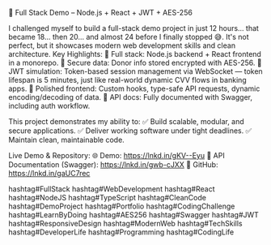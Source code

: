 🚀 Full Stack Demo – Node.js + React + JWT + AES-256

 I challenged myself to build a full-stack demo project in just 12 hours… that became 18… then 20… and almost 24 before I finally stopped 😅. It's not perfect, but it showcases modern web development skills and clean architecture. 
Key Highlights: 
🔹 Full stack: Node.js backend + React frontend in a monorepo. 
🔹 Secure data: Donor info stored encrypted with AES-256. 
🔹 JWT simulation: Token-based session management via WebSocket — token lifespan is 5 minutes, just like real-world dynamic CVV flows in banking apps. 
🔹 Polished frontend: Custom hooks, type-safe API requests, dynamic encoding/decoding of data. 
🔹 API docs: Fully documented with Swagger, including auth workflow.

 This project demonstrates my ability to:
 ✅ Build scalable, modular, and secure applications.
 ✅ Deliver working software under tight deadlines.
 ✅ Maintain clean, maintainable code.

 Live Demo & Repository:
 🌐 Demo: https://lnkd.in/gKV--Eyu
 📄 API Documentation (Swagger): https://lnkd.in/gwb-cJXX 
📂 GitHub: https://lnkd.in/gaUC7rec

hashtag#FullStack hashtag#WebDevelopment hashtag#React hashtag#NodeJS hashtag#TypeScript hashtag#CleanCode hashtag#DemoProject hashtag#Portfolio hashtag#CodingChallenge hashtag#LearnByDoing hashtag#AES256 hashtag#Swagger hashtag#JWT hashtag#ResponsiveDesign hashtag#ModernWeb hashtag#TechSkills hashtag#DeveloperLife hashtag#Programming hashtag#CodingLife
